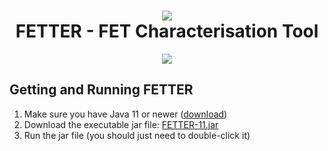 <h1 align="center"><img src="https://i.imgur.com/T76Fz4y.png"/><br/>FETTER - FET Characterisation Tool</h1>

<p align="center">
  <a href="https://i.imgur.com/vdnEdVg.png">
    <img src="https://i.imgur.com/fCnrpq8.png"/>  
  </a>
</p>

## Getting and Running FETTER

1. Make sure you have Java 11 or newer ([download](https://adoptopenjdk.net/?variant=openjdk11&jvmVariant=hotspot))
2. Download the executable jar file: [FETTER-11.jar](https://github.com/OE-FET/FETTER/raw/master/FETTER-11.jar)
3. Run the jar file (you should just need to double-click it)
